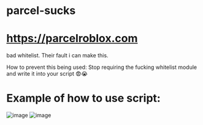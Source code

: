 # parcel-sucks

# https://parcelroblox.com

bad whitelist.
Their fault i can make this.

How to prevent this being used: Stop requiring the fucking whitelist module and write it into your script 😨😭

# Example of how to use script:
![image](https://github.com/user-attachments/assets/fb321531-98ad-4d06-8878-cc53a438af4a)
![image](https://github.com/user-attachments/assets/ab9c6a3d-3be8-49ba-9a1f-fe622a0c44d7)
